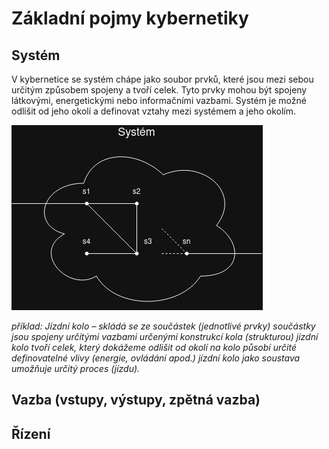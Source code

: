 # Základní pojmy kybernetiky

## Systém
V kybernetice se systém chápe jako soubor prvků, které jsou mezi sebou určitým způsobem spojeny a tvoří celek. Tyto prvky mohou být spojeny látkovými, energetickými nebo informačními vazbami. Systém je možné odlišit od jeho okolí a definovat vztahy mezi systémem a jeho okolím.

<img src="img/system_obecne.drawio.png">

*příklad: Jízdní kolo  – skládá se ze součástek (jednotlivé prvky) součástky jsou spojeny určitými vazbami určenými konstrukcí kola (strukturou) jízdní kolo tvoří celek, který dokážeme odlišit od okolí na kolo působí určité definovatelné vlivy (energie, ovládání apod.) jízdní kolo jako soustava umožňuje určitý proces (jízdu).*

## Vazba (vstupy, výstupy, zpětná vazba)



## Řízení

## 